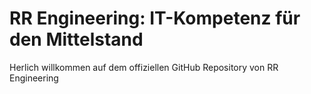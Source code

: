 # RR Engineering: IT-Kompetenz für den Mittelstand

Herlich willkommen auf dem offiziellen GitHub Repository von RR Engineering

